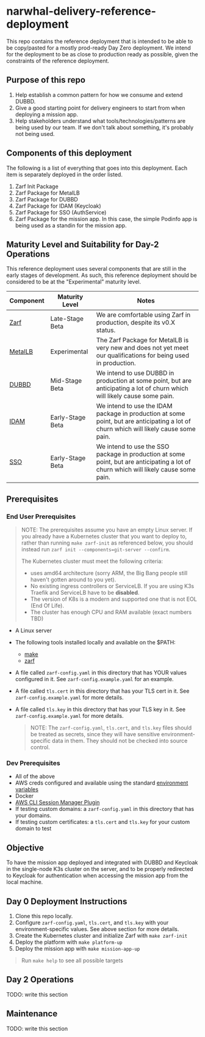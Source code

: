 # narwhal-delivery-reference-deployment

This repo contains the reference deployment that is intended to be able to be copy/pasted for a mostly prod-ready Day Zero deployment. We intend for the deployment to be as close to production ready as possible, given the constraints of the reference deployment.

## Purpose of this repo

1. Help establish a common pattern for how we consume and extend DUBBD.
2. Give a good starting point for delivery engineers to start from when deploying a mission app.
3. Help stakeholders understand what tools/technologies/patterns are being used by our team. If we don't talk about something, it's probably not being used.

## Components of this deployment

The following is a list of everything that goes into this deployment. Each item is separately deployed in the order listed.

1. Zarf Init Package
2. Zarf Package for MetalLB
3. Zarf Package for DUBBD
4. Zarf Package for IDAM (Keycloak)
5. Zarf Package for SSO (AuthService)
6. Zarf Package for the mission app. In this case, the simple Podinfo app is being used as a standin for the mission app.

## Maturity Level and Suitability for Day-2 Operations

This reference deployment uses several components that are still in the early stages of development. As such, this reference deployment should be considered to be at the "Experimental" maturity level.

| Component                                                         | Maturity Level   | Notes                                                                                                                                 |
|-------------------------------------------------------------------|------------------|---------------------------------------------------------------------------------------------------------------------------------------|
| [Zarf](https://github.com/defenseunicorns/zarf)                   | Late-Stage Beta  | We are comfortable using Zarf in production, despite its v0.X status.                                                                 |
| [MetalLB](https://github.com/defenseunicorns/uds-capability-metallb) | Experimental     | The Zarf Package for MetalLB is very new and does not yet meet our qualifications for being used in production.                       |
| [DUBBD](https://github.com/defenseunicorns/uds-package-dubbd)     | Mid-Stage Beta   | We intend to use DUBBD in production at some point, but are anticipating a lot of churn which will likely cause some pain.            |
| [IDAM](https://github.com/defenseunicorns/uds-idam)               | Early-Stage Beta | We intend to use the IDAM package in production at some point, but are anticipating a lot of churn which will likely cause some pain. |
| [SSO](https://github.com/defenseunicorns/uds-sso)                 | Early-Stage Beta | We intend to use the SSO package in production at some point, but are anticipating a lot of churn which will likely cause some pain.  |

## Prerequisites

### End User Prerequisites

> NOTE: The prerequisites assume you have an empty Linux server. If you already have a Kubernetes cluster that you want to deploy to, rather than running `make zarf-init` as referenced below, you should instead run `zarf init --components=git-server --confirm`.
>
> The Kubernetes cluster must meet the following criteria:
>   - uses amd64 architecture (sorry ARM, the Big Bang people still haven't gotten around to you yet).
>   - No existing ingress controllers or ServiceLB. If you are using K3s Traefik and ServiceLB have to be **disabled**.
>   - The version of K8s is a modern and supported one that is not EOL (End Of Life).
>   - The cluster has enough CPU and RAM available (exact numbers TBD)

- A Linux server
- The following tools installed locally and available on the $PATH:
  - [make](https://www.gnu.org/software/make/)
  - [zarf](https://github.com/defenseunicorns/zarf)
- A file called `zarf-config.yaml` in this directory that has YOUR values configured in it. See `zarf-config.example.yaml` for an example.
- A file called `tls.cert` in this directory that has your TLS cert in it. See `zarf-config.example.yaml` for more details.
- A file called `tls.key` in this directory that has your TLS key in it. See `zarf-config.example.yaml` for more details.

  > NOTE: The `zarf-config.yaml`, `tls.cert`, and `tls.key` files should be treated as secrets, since they will have sensitive environment-specific data in them. They should not be checked into source control.

### Dev Prerequisites

- All of the above
- AWS creds configured and available using the standard [environment variables](https://docs.aws.amazon.com/cli/latest/userguide/cli-configure-envvars.html)
- Docker
- [AWS CLI Session Manager Plugin](https://docs.aws.amazon.com/systems-manager/latest/userguide/session-manager-working-with-install-plugin.html)
- If testing custom domains: a `zarf-config.yaml` in this directory that has your domains.
- If testing custom certificates: a `tls.cert` and `tls.key` for your custom domain to test

## Objective

To have the mission app deployed and integrated with DUBBD and Keycloak in the single-node K3s cluster on the server, and to be properly redirected to Keycloak for authentication when accessing the mission app from the local machine.

## Day 0 Deployment Instructions

1. Clone this repo locally.
2. Configure `zarf-config.yaml`, `tls.cert`, and `tls.key` with your environment-specific values. See above section for more details.
3. Create the Kubernetes cluster and initialize Zarf with `make zarf-init`
4. Deploy the platform with `make platform-up`
5. Deploy the mission app with `make mission-app-up`

> Run `make help` to see all possible targets

## Day 2 Operations

TODO: write this section

## Maintenance

TODO: write this section
